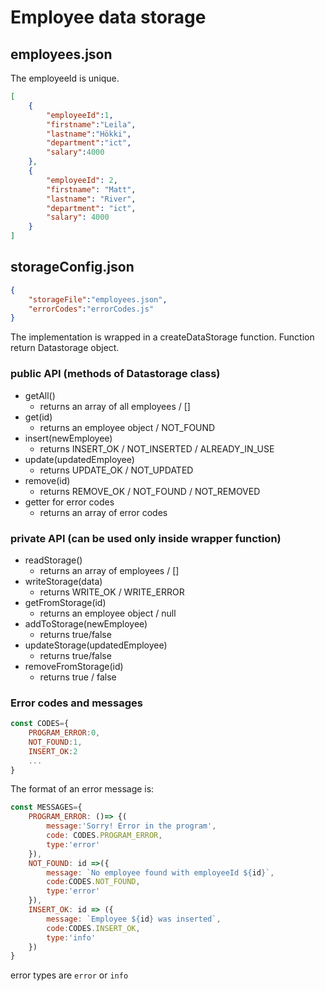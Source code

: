 # Employee data storage

## employees.json
The employeeId is unique.
```json
[
    {
        "employeeId":1,
        "firstname":"Leila",
        "lastname":"Hökki",
        "department":"ict",
        "salary":4000
    },
    {
        "employeeId": 2,
        "firstname": "Matt",
        "lastname": "River",
        "department": "ict",
        "salary": 4000
    }
]
```
## storageConfig.json

```json
{
    "storageFile":"employees.json",
    "errorCodes":"errorCodes.js"
}
```
The implementation is wrapped in a createDataStorage function. Function return Datastorage object.

### public API (methods of Datastorage class)

-   getAll()
    -   returns an array of all employees / []
-   get(id)
    -   returns an employee object / NOT_FOUND
-   insert(newEmployee)
    -   returns INSERT_OK / NOT_INSERTED / ALREADY_IN_USE
-   update(updatedEmployee)
    -   returns UPDATE_OK / NOT_UPDATED
-   remove(id)
    -   returns REMOVE_OK / NOT_FOUND / NOT_REMOVED
-   getter for error codes
    -   returns an array of error codes  

### private API (can be used only inside wrapper function)
-   readStorage()
    -   returns an array of employees / []
-   writeStorage(data)
    -   returns WRITE_OK / WRITE_ERROR
-   getFromStorage(id)
    -   returns an employee object / null
-   addToStorage(newEmployee)
    -   returns true/false
-   updateStorage(updatedEmployee)
    -   returns true/false
-   removeFromStorage(id)
    -   returns true / false

### Error codes and messages
```js
const CODES={
    PROGRAM_ERROR:0,
    NOT_FOUND:1,
    INSERT_OK:2
    ...
}
```

The format of an error message is:
```js
const MESSAGES={
    PROGRAM_ERROR: ()=> {(
        message:'Sorry! Error in the program',
        code: CODES.PROGRAM_ERROR,
        type:'error'
    }),
    NOT_FOUND: id =>({
        message: `No employee found with employeeId ${id}`,
        code:CODES.NOT_FOUND,
        type:'error'
    }),
    INSERT_OK: id => ({
        message: `Employee ${id} was inserted`,
        code:CODES.INSERT_OK,
        type:'info'
    })
}
```
error types are `error` or `info`